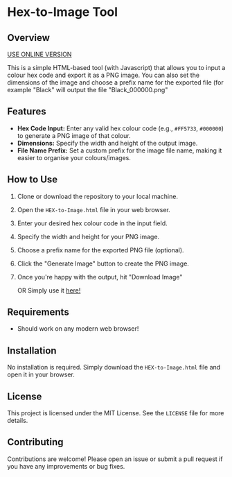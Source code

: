 # Hex-to-Image Tool

## Overview
[USE ONLINE VERSION](https://rawcdn.githack.com/Caskexe/HEX-to-Image/37c1ecfaceecd2d3d92441e2848c27d631d37f4e/HEX-to-Image.html)

This is a simple HTML-based tool (with Javascript) that allows you to input a colour hex code and export it as a PNG image. You can also set the dimensions of the image and choose a prefix name for the exported file (for example "Black" will output the file "Black_000000.png"

## Features

- **Hex Code Input:** Enter any valid hex colour code (e.g., `#FF5733`, `#000000`) to generate a PNG image of that colour.
- **Dimensions:** Specify the width and height of the output image.
- **File Name Prefix:** Set a custom prefix for the image file name, making it easier to organise your colours/images.

## How to Use

1. Clone or download the repository to your local machine.
2. Open the `HEX-to-Image.html` file in your web browser.
3. Enter your desired hex colour code in the input field.
4. Specify the width and height for your PNG image.
5. Choose a prefix name for the exported PNG file (optional).
6. Click the "Generate Image" button to create the PNG image.
7. Once you're happy with the output, hit "Download Image"

   OR
   Simply use it [here!](https://rawcdn.githack.com/Caskexe/HEX-to-Image/37c1ecfaceecd2d3d92441e2848c27d631d37f4e/HEX-to-Image.html)

## Requirements

- Should work on any modern web browser!

## Installation

No installation is required. Simply download the `HEX-to-Image.html` file and open it in your browser.

## License

This project is licensed under the MIT License. See the `LICENSE` file for more details.

## Contributing

Contributions are welcome! Please open an issue or submit a pull request if you have any improvements or bug fixes.
